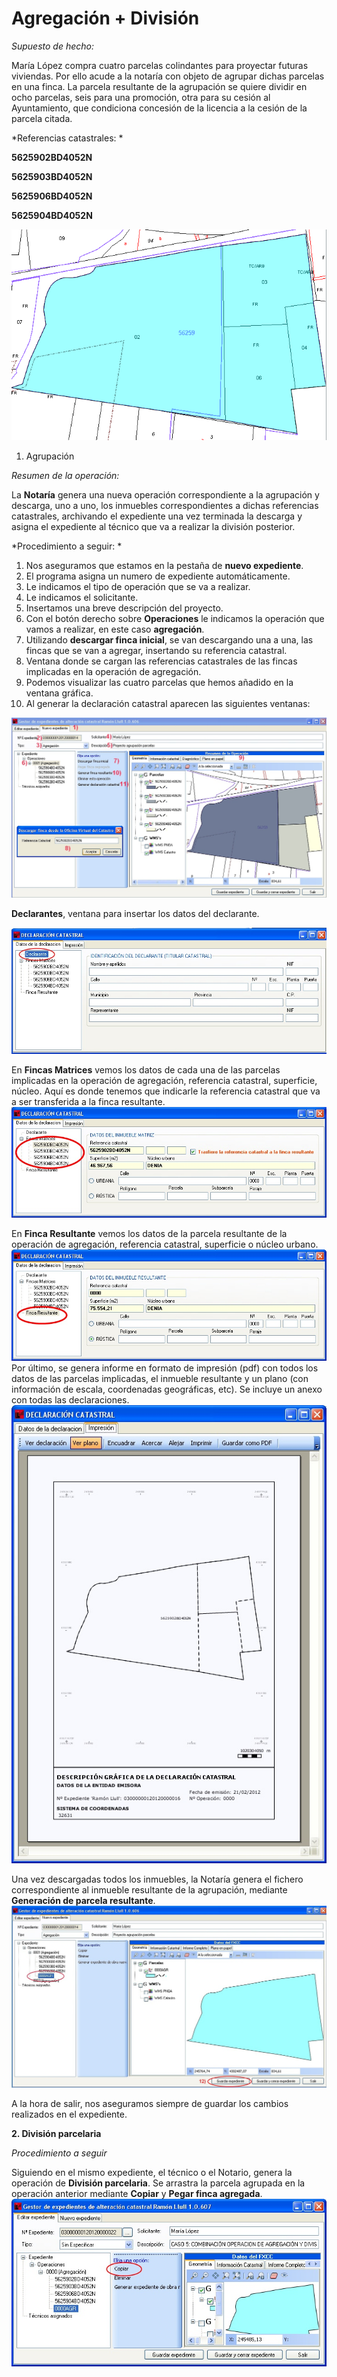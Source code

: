# Agregación + División

*Supuesto de hecho:*

María López compra cuatro parcelas colindantes para proyectar futuras viviendas. Por ello acude a la notaría con objeto de agrupar dichas parcelas en una finca. La parcela resultante de la agrupación se quiere dividir en ocho parcelas, seis para una promoción, otra para su cesión al Ayuntamiento, que condiciona concesión de la licencia a la cesión de la parcela citada.

*Referencias catastrales: *

**5625902BD4052N**

**5625903BD4052N**

**5625906BD4052N**

**5625904BD4052N**

![](images/ag+div/ag+div1.jpg)

1. Agrupación

*Resumen de la operación:*

La **Notaría** genera una nueva operación correspondiente a la agrupación y descarga, uno a uno, los inmuebles correspondientes a dichas referencias catastrales, archivando el expediente una vez terminada la descarga y asigna el expediente al técnico que va a realizar la división posterior.

*Procedimiento a seguir: *

1. Nos aseguramos que estamos en la pestaña de **nuevo expediente**.
2. El programa asigna un numero de expediente automáticamente.
3. Le indicamos el tipo de operación que se va a realizar.
4. Le indicamos el solicitante.
5. Insertamos una breve descripción del proyecto.
6. Con el botón derecho sobre **Operaciones** le indicamos la operación que vamos a realizar, en este caso **agregación**.
7. Utilizando **descargar finca inicial**, se van descargando una a una, las fincas que se van a agregar, insertando su referencia catastral.
9. Ventana donde se cargan las referencias catastrales de las fincas implicadas en la operación de agregación.
9. Podemos visualizar las cuatro parcelas que hemos añadido en la ventana gráfica.
10. Al generar la declaración catastral aparecen las siguientes ventanas:

![](images/ag+div/ag+div2.jpg)

**Declarantes**, ventana para insertar los datos del declarante.

![](images/ag+div/ag+div3.jpg)

En **Fincas Matrices** vemos los datos de cada una de las parcelas implicadas en la operación de agregación, referencia catastral, superficie, núcleo. Aquí es donde tenemos que indicarle la referencia catastral que va a ser transferida a la finca resultante.
![](images/ag+div/ag+div4.jpg)

En **Finca Resultante** vemos los datos de la parcela resultante de la operación de agregación, referencia catastral, superficie o núcleo urbano.
![](images/ag+div/ag+div5.jpg)
Por último, se genera informe en formato de impresión (pdf) con todos los datos de las parcelas implicadas, el inmueble resultante y un plano (con información de escala, coordenadas geográficas, etc). Se incluye un  anexo con todas  las declaraciones. 
![](images/ag+div/ag+div6.jpg)

Una vez descargadas todos los inmuebles, la Notaría genera el fichero correspondiente al inmueble resultante de la agrupación, mediante **Generación de parcela resultante**.
![Resultado](images/ag+div/ag+div7.jpg)

A la hora de salir, nos aseguramos siempre de guardar los cambios realizados en el expediente.

**2. División parcelaria**

*Procedimiento a seguir*

Siguiendo en el mismo expediente, el técnico o el Notario, genera la operación de **División parcelaria**.
Se arrastra la parcela agrupada en la operación anterior  mediante **Copiar** y **Pegar finca agregada**.
![](images/ag+div/ag+div8.jpg)
